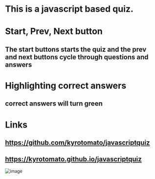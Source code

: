 # **This is a javascript based quiz.**
# **Start, Prev, Next button**
## The start buttons starts the quiz and the prev and next buttons cycle through questions and answers
# **Highlighting correct answers**
## correct answers will turn green
# **Links**
## https://github.com/kyrotomato/javascriptquiz
## https://kyrotomato.github.io/javascriptquiz
![image](https://user-images.githubusercontent.com/97704480/156955748-062afaee-3e1b-4f10-a82e-25b5a370d01c.png)
